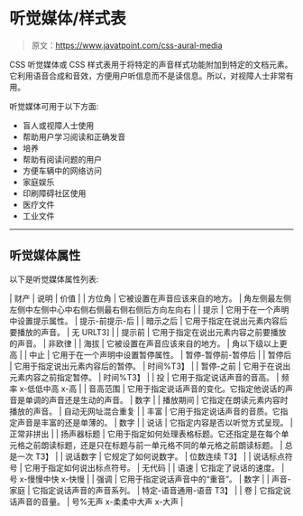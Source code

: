 # 听觉媒体/样式表

> 原文：<https://www.javatpoint.com/css-aural-media>

CSS 听觉媒体或 CSS 样式表用于将特定的声音样式功能附加到特定的文档元素。它利用语音合成和音效，方便用户听信息而不是读信息。所以，对视障人士非常有用。

听觉媒体可用于以下方面:

*   盲人或视障人士使用
*   帮助用户学习阅读和正确发音
*   培养
*   帮助有阅读问题的用户
*   方便车辆中的网络访问
*   家庭娱乐
*   印刷障碍社区使用
*   医疗文件
*   工业文件

* * *

## 听觉媒体属性

以下是听觉媒体属性列表:

| 财产 | 说明 | 价值 |
| 方位角 | 它被设置在声音应该来自的地方。 | 角左侧最左侧左侧中左侧中心中右侧右侧最右侧右侧后方向左向右 |
| 提示 | 它用于在一个声明中设置提示属性。 | 提示-前提示-后 |
| 暗示之后 | 它用于指定在说出元素内容后要播放的声音。 | 无 URLT3] |
| 提示前 | 它用于指定在说出元素内容之前要播放的声音。 | 非欧律 |
| 海拔 | 它被设置在声音应该来自的地方。 | 角以下级以上更高 |
| 中止 | 它用于在一个声明中设置暂停属性。 | 暂停-暂停前-暂停后 |
| 暂停后 | 它用于指定说出元素内容后的暂停。 | 时间%T3】 |
| 暂停-之前 | 它用于在说出元素内容之前指定暂停。 | 时间%T3】 |
| 投 | 它用于指定说话声音的音高。 | 频率 x-低低中高 x-高 |
| 音高范围 | 它用于指定说话声音的变化。它指定他说话的声音是单调的声音还是生动的声音。 | 数字 |
| 播放期间 | 它指定在朗读元素内容时播放的声音。 | 自动无网址混合重复 |
| 丰富 | 它用于指定说话声音的音质。它指定声音是丰富的还是单薄的。 | 数字 |
| 说话 | 它指定内容是否以听觉方式呈现。 | 正常非拼出 |
| 扬声器标题 | 它用于指定如何处理表格标题。它还指定是在每个单元格之前朗读标题，还是只在标题与前一单元格不同的单元格之前朗读标题。 | 总是一次 T3】 |
| 说话数字 | 它规定了如何说数字。 | 位数连续 T3】 |
| 说话标点符号 | 它用于指定如何说出标点符号。 | 无代码 |
| 语速 | 它指定了说话的速度。 | 号 x-慢慢中快 x-快慢 |
| 强调 | 它用于指定说话声音中的“重音”。 | 数字 |
| 声音-家庭 | 它指定说话声音的声音系列。 | 特定-语音通用-语音 T3】 |
| 卷 | 它指定说话声音的音量。 | 号%无声 x-柔柔中大声 x-大声 |
